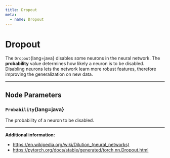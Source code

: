 ```yaml
---
title: Dropout
meta:
  - name: Dropout
---
```


# Dropout

The `Dropout`{lang=java} disables some neurons in the neural network. The **probability** value determines how likely a neuron is to be disabled. Disabling neurons lets the network learn more robust features, therefore improving the generalization on new data.

---

## Node Parameters

### `Probability`{lang=java}

The probability of a neuron to be disabled.

---

**Additional information:**

- https://en.wikipedia.org/wiki/Dilution_(neural_networks)
- https://pytorch.org/docs/stable/generated/torch.nn.Dropout.html
